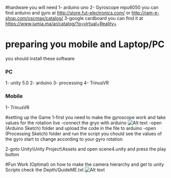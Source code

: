 
#hardware you will need 
1- arduino uno 
2- Gyroscope mpu6050 you can find arduino and gyro at http://store.fut-electronics.com/ or  http://ram-e-shop.com/oscmax/catalog/ 
3-google cardboard you can find it at https://www.jumia.ma/ar/catalog/?q=virtual+Reality+




# preparing you mobile and Laptop/PC
you should install these software
<h3>PC</h3>
	1- unity 5.0 
	2- arduino 
	3- processing 
	4- TrinusVR 
<h3>Mobile</h3>
	1- TrinusVR 

	
	
	
#setting up the Game 
1-first you need to make the gyroscope work and take values for the rotation live 
-connect the gryo with arduino 
![Alt text](https://github.com/aa-ahmed-aa/Horizon/Gyro.png "Optional title")
-open (Arduino Sketch) folder and upload the code in the file to arduino
-open (Processing Sketch) folder and run the script you chould see the values of the gyro start to change according to your gyro rotation

2-goto Unity\Unity Project\Assets and open scene4.unity
and press the play button 

#Fun Work (Optimal)
on how to make the camera hierarchy and get to unity Scripts check the Depth/QuideME.txt
![Alt text](https://github.com/aa-ahmed-aa/Horizon/Depth/hierarchy.png "Optional title")